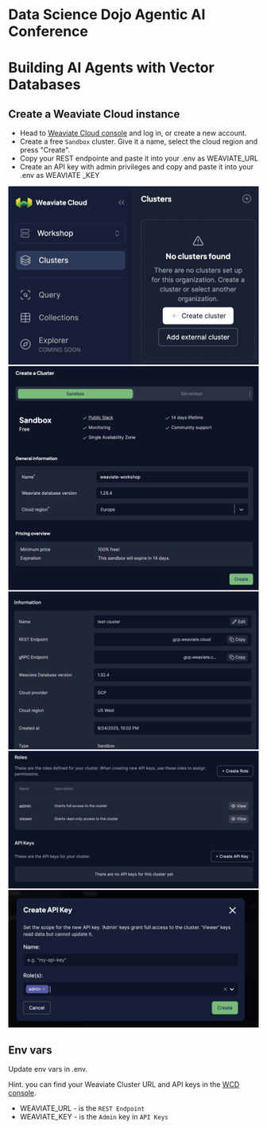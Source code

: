 # Data Science Dojo Agentic AI Conference 
# Building AI Agents with Vector Databases


## Create a Weaviate Cloud instance

  * Head to [Weaviate Cloud console](https://console.weaviate.cloud/) and log in, or create a new account.
  * Create a free `Sandbox` cluster. Give it a name, select the cloud region and press "Create".
  * Copy your REST endpointe and paste it into your .env as WEAVIATE_URL
  * Create an API key with admin privileges and copy and paste it into your .env as WEAVIATE _KEY

![wcd create cluster - step 1](img/wcd-create-cluster-1.jpg)
![wcd create cluster - step 2](img/wcd-create-cluster-2.jpg)
![wcd create cluster - step 3](img/wcd-create-rest-endpoint.png)
![wcd create cluster - step 4](img/wcd-create-apikey-1.png)
![wcd create cluster - step 5](img/wcd-create-apikey2.png)




## Env vars

Update env vars in .env.

Hint. you can find your Weaviate Cluster URL and API keys in the [WCD console](https://console.weaviate.cloud/).

* WEAVIATE_URL - is the `REST Endpoint`
* WEAVIATE_KEY - is the `Admin` key in `API Keys`

